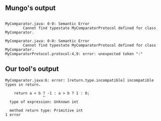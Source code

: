 ## Mungo's output

```

MyComparator.java: 0-0: Semantic Error
		Cannot find typestate MyComparatorProtocol defined for class MyComparator.

MyComparator.java: 0-0: Semantic Error
		Cannot find typestate MyComparatorProtocol defined for class MyComparator.
MyComparatorProtocol.protocol:4,9: error: unexpected token ":"```

## Our tool's output

```
MyComparator.java:6: error: [return.type.incompatible] incompatible types in return.
    return a < b ? -1 : a > b ? 1 : 0;
                 ^
  type of expression: Unknown int
  method return type: Primitive int
1 error```
